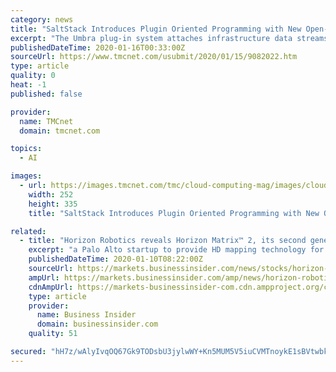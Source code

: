 ```yaml
---
category: news
title: "SaltStack Introduces Plugin Oriented Programming with New Open-Source Innovation Modules to Power Scalable Automation and Artificial Intelligence"
excerpt: "The Umbra plug-in system attaches infrastructure data streams to artificial intelligence / machine learning (AI/ML) programs for fully autonomous infrastructure automation and configuration management. Umbra guides users through the IT and security operations decisions too often made in the dark. After Umbra attaches to a data stream it ..."
publishedDateTime: 2020-01-16T00:33:00Z
sourceUrl: https://www.tmcnet.com/usubmit/2020/01/15/9082022.htm
type: article
quality: 0
heat: -1
published: false

provider:
  name: TMCnet
  domain: tmcnet.com

topics:
  - AI

images:
  - url: https://images.tmcnet.com/tmc/cloud-computing-mag/images/cloud-computing-0515-cover.jpg
    width: 252
    height: 335
    title: "SaltStack Introduces Plugin Oriented Programming with New Open-Source Innovation Modules to Power Scalable Automation and Artificial Intelligence"

related:
  - title: "Horizon Robotics reveals Horizon Matrix™ 2, its second generation scalable, low-power, ready-to-use autonomous driving computing platform"
    excerpt: "a Palo Alto startup to provide HD mapping technology for autonomous driving. At CES 2020, Horizon Robotics and Faurecia, a globally leading Tier 1 supplier, is announcing a strategic partnership to co-develop multi-modal AI perception solutions and accelerate commercialization for next generation intelligent cockpit systems. \"We are excited ..."
    publishedDateTime: 2020-01-10T08:22:00Z
    sourceUrl: https://markets.businessinsider.com/news/stocks/horizon-robotics-reveals-horizon-matrix-2-its-second-generation-scalable-low-power-ready-to-use-autonomous-driving-computing-platform-1028808576
    ampUrl: https://markets.businessinsider.com/amp/news/horizon-robotics-reveals-horizon-matrix-2-its-second-generation-scalable-low-power-ready-to-use-autonomous-driving-computing-platform-1028808576
    cdnAmpUrl: https://markets-businessinsider-com.cdn.ampproject.org/c/s/markets.businessinsider.com/amp/news/horizon-robotics-reveals-horizon-matrix-2-its-second-generation-scalable-low-power-ready-to-use-autonomous-driving-computing-platform-1028808576
    type: article
    provider:
      name: Business Insider
      domain: businessinsider.com
    quality: 51

secured: "hH7z/wAlyIvqOQ67Gk9TODsbU3jylwWY+Kn5MUM5V5iuCVMTnoykE1sBVtwbkMhORVRJ8s9kGJRV9g0LC3zMXwi/MBHWnhJsiXQZH8UqmxMwj3CWaOqkYsZUzDktj+Zd+Ru06IJecLJB48iy5jsonDRwpFSLLfeiNiBi4d5krimvVw0282fgchykqzx1VsTewEZalQc/Hbhd4ncNSTg3oimcpfCwVXshQVLI51FfbNuAsdvI2gtAnF8Fzv0oh0zyCjqkiFur90nWelmLw7vMUnUntS73Wi0yndy8cJzbTVg=;bHJK/H8MREZryP8G3fx4tA=="
---
```


